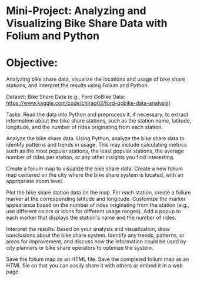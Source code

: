 # Mini-Project: Analyzing and Visualizing Bike Share Data with Folium and Python

# Objective:

Analyzing bike share data, visualize the locations and usage of bike share stations, and interpret the results using Folium and Python.

Dataset:
Bike Share Data (e.g., Ford GoBike Data: https://www.kaggle.com/code/chirag02/ford-gobike-data-analysis)

Tasks:
Read the data into Python and preprocess it, if necessary, to extract information about the bike share stations, such as the station name, latitude, longitude, and the number of rides originating from each station.

Analyze the bike share data.
Using Python, analyze the bike share data to identify patterns and trends in usage. This may include calculating metrics such as the most popular stations, the least popular stations, the average number of rides per station, or any other insights you find interesting.

Create a folium map to visualize the bike share data.
Create a new folium map centered on the city where the bike share system is located, with an appropriate zoom level.

Plot the bike share station data on the map.
For each station, create a folium marker at the corresponding latitude and longitude. Customize the marker appearance based on the number of rides originating from the station (e.g., use different colors or icons for different usage ranges). Add a popup to each marker that displays the station's name and the number of rides.

Interpret the results.
Based on your analysis and visualization, draw conclusions about the bike share system. Identify any trends, patterns, or areas for improvement, and discuss how the information could be used by city planners or bike share operators to optimize the system.

Save the folium map as an HTML file.
Save the completed folium map as an HTML file so that you can easily share it with others or embed it in a web page.
